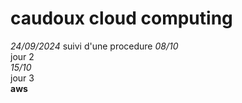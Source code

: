 # **caudoux cloud computing**
*24/09/2024*
suivi d'une procedure
*08/10*  
jour 2  
*15/10*  
jour 3  
**aws**
